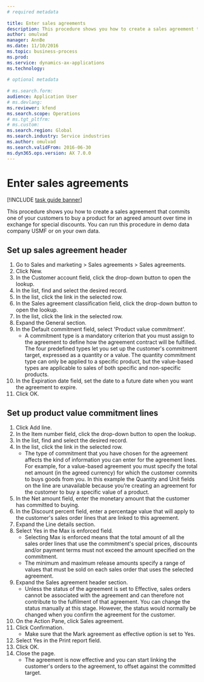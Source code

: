 ```yaml
--- 
# required metadata 
 
title: Enter sales agreements
description: This procedure shows you how to create a sales agreement that commits one of your customers to buy a product for an agreed amount over time in exchange for special discounts. 
author: omulvad
manager: AnnBe 
ms.date: 11/10/2016
ms.topic: business-process 
ms.prod:  
ms.service: dynamics-ax-applications 
ms.technology:  
 
# optional metadata 
 
# ms.search.form:   
audience: Application User 
# ms.devlang:  
ms.reviewer: kfend
ms.search.scope: Operations 
# ms.tgt_pltfrm:  
# ms.custom:  
ms.search.region: Global
ms.search.industry: Service industries
ms.author: omulvad
ms.search.validFrom: 2016-06-30 
ms.dyn365.ops.version: AX 7.0.0 
---
```

# Enter sales agreements

[!INCLUDE [task guide banner](../../includes/task-guide-banner.md)]

This procedure shows you how to create a sales agreement that commits one of your customers to buy a product for an agreed amount over time in exchange for special discounts. You can run this procedure in demo data company USMF or on your own data.


## Set up sales agreement header
1. Go to Sales and marketing > Sales agreements > Sales agreements.
2. Click New.
3. In the Customer account field, click the drop-down button to open the lookup.
4. In the list, find and select the desired record.
5. In the list, click the link in the selected row.
6. In the Sales agreement classification field, click the drop-down button to open the lookup.
7. In the list, click the link in the selected row.
8. Expand the General section.
9. In the Default commitment field, select 'Product value commitment'.
    * A commitment type is a mandatory criterion that you must assign to the agreement to define how the agreement contract will be fulfilled. The four predefined types let you set up the customer's commitment target, expressed as a quantity or a value. The quantity commitment type can only be applied to a specific product, but the value-based types are applicable to sales of both specific and non-specific products.  
10. In the Expiration date field, set the date to a future date when you want the agreement to expire.
11. Click OK.

## Set up product value commitment lines
1. Click Add line.
2. In the Item number field, click the drop-down button to open the lookup.
3. In the list, find and select the desired record.
4. In the list, click the link in the selected row.
    * The type of commitment that you have chosen for the agreement affects the kind of information you can enter for the agreement lines. For example, for a value-based agreement you must specify the total net amount (in the agreed currency) for which the customer commits to buys goods from you. In this example the Quantity and Unit fields on the line are unavailable because you’re creating an agreement for the customer to buy a specific value of a product.   
5. In the Net amount field, enter the monetary amount that the customer has committed to buying.
6. In the Discount percent field, enter a percentage value that will apply to the customer's sales order lines that are linked to this agreement.
7. Expand the Line details section.
8. Select Yes in the Max is enforced field.
    * Selecting Max is enforced means that the total amount of all the sales order lines that use the commitment's special prices, discounts and/or payment terms must not exceed the amount specified on the commitment.  
    * The minimum and maximum release amounts specify a range of values that must be sold on each sales order that uses the selected agreement.   
9. Expand the Sales agreement header section.
    * Unless the status of the agreement is set to Effective, sales orders cannot be associated with the agreement and can therefore not contribute to the fulfilment of that agreement. You can change the status manually at this stage. However, the status would normally be changed when you confirm the agreement for the customer.  
10. On the Action Pane, click Sales agreement.
11. Click Confirmation.
    * Make sure that the Mark agreement as effective option is set to Yes.  
12. Select Yes in the Print report field.
13. Click OK.
14. Close the page.
    * The agreement is now effective and you can start linking the customer's orders to the agreement, to offset against the committed target.  

